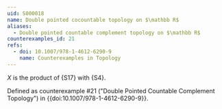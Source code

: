 ```yaml
---
uid: S000018
name: Double pointed cocountable topology on $\mathbb R$
aliases:
  - Double pointed countable complement topology on $\mathbb R$
counterexamples_id: 21
refs:
  - doi: 10.1007/978-1-4612-6290-9
    name: Counterexamples in Topology
---
```


$X$ is the product of {S17} with {S4}.

Defined as counterexample #21 ("Double Pointed Countable Complement Topology")
in {{doi:10.1007/978-1-4612-6290-9}}.
